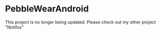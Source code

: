PebbleWearAndroid
=================
This project is no longer being updated. Please check out my other project "Notifox"
